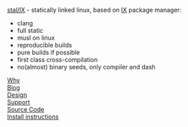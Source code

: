 [stal/IX](STALIX.md) - statically linked linux, based on [IX](IX.md) package manager:

* clang
* full static
* musl on linux
* reproducible builds
* pure builds if possible
* first class cross-compilation
* no(almost) binary seeds, only compiler and dash

[Why](CASES.md)<br>
[Blog](BLOG.md)<br>
[Design](STALIX.md)<br>
[Support](https://t.me/stal_ix)<br>
[Source Code](https://github.com/stal-ix/ix)<br>
[Install instructions](INSTALL.md)
